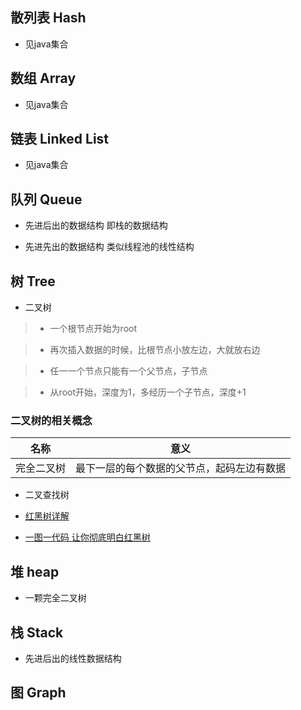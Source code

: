 
## 散列表  Hash
* 见java集合

## 数组 Array
* 见java集合

## 链表 Linked List
* 见java集合


## 队列  Queue
* 先进后出的数据结构 即栈的数据结构

* 先进先出的数据结构 类似线程池的线性结构



## 树  Tree
* 二叉树

> * 一个根节点开始为root

> * 再次插入数据的时候，比根节点小放左边，大就放右边

> * 任一一个节点只能有一个父节点，子节点

> * 从root开始，深度为1，多经历一个子节点，深度+1

### 二叉树的相关概念
| 名称| 意义|
|---  |---  |
|完全二叉树|最下一层的每个数据的父节点，起码左边有数据|


* 二叉查找树

* [红黑树详解](http://www.cnblogs.com/fanzhidongyzby/p/3187912.html)
* [一图一代码 让你彻底明白红黑树 ](http://blog.csdn.net/chenhuajie123/article/details/11951777)


## 堆  heap
* 一颗完全二叉树


## 栈  Stack
* 先进后出的线性数据结构



## 图  Graph







